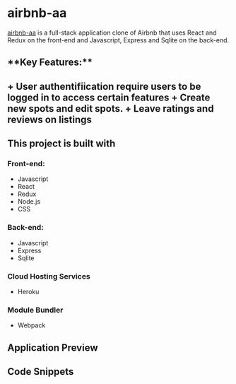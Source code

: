 # <h1>airbnb-aa</h1>

[airbnb-aa](https://airbnb-aa.herokuapp.com/) is a full-stack application clone of Airbnb that uses React and Redux on the front-end and Javascript, Express and Sqlite on the back-end.

<h2>**Key Features:**<h2>
+ User authentifiication require users to be logged in to access certain features
+ Create new spots and edit spots.
+ Leave ratings and reviews on listings

## This project is built with

### Front-end:
- Javascript
- React
- Redux
- Node.js
- CSS

### Back-end:
- Javascript
- Express
- Sqlite

### Cloud Hosting Services
- Heroku

### Module Bundler
- Webpack

## Application Preview

## Code Snippets
